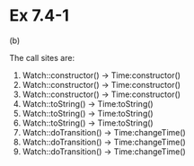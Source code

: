 # Ex 7.4-1 #

(b)

The call sites are:
1. Watch::constructor() → Time:constructor()
2. Watch::constructor() → Time:constructor()
3. Watch::constructor() → Time:constructor()
4. Watch::toString() → Time:toString()
5. Watch::toString() → Time:toString()
6. Watch::toString() → Time:toString()
7. Watch::doTransition() → Time:changeTime()
8. Watch::doTransition() → Time:changeTime()
9. Watch::doTransition() → Time:changeTime()

